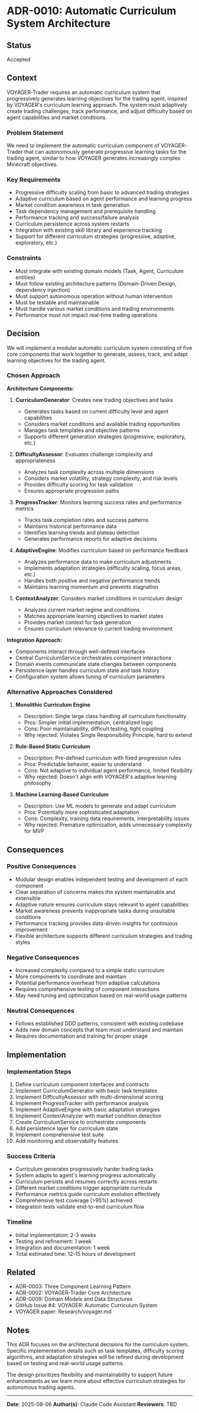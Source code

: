 # ADR-0010: Automatic Curriculum System Architecture

## Status

Accepted

## Context

VOYAGER-Trader requires an automatic curriculum system that progressively generates learning objectives for the trading agent, inspired by VOYAGER's curriculum learning approach. The system must adaptively create trading challenges, track performance, and adjust difficulty based on agent capabilities and market conditions.

### Problem Statement

We need to implement the automatic curriculum component of VOYAGER-Trader that can autonomously generate progressive learning tasks for the trading agent, similar to how VOYAGER generates increasingly complex Minecraft objectives.

### Key Requirements

- Progressive difficulty scaling from basic to advanced trading strategies
- Adaptive curriculum based on agent performance and learning progress
- Market condition awareness in task generation
- Task dependency management and prerequisite handling
- Performance tracking and success/failure analysis
- Curriculum persistence across system restarts
- Integration with existing skill library and experience tracking
- Support for different curriculum strategies (progressive, adaptive, exploratory, etc.)

### Constraints

- Must integrate with existing domain models (Task, Agent, Curriculum entities)
- Must follow existing architecture patterns (Domain-Driven Design, dependency injection)
- Must support autonomous operation without human intervention
- Must be testable and maintainable
- Must handle various market conditions and trading environments
- Performance must not impact real-time trading operations

## Decision

We will implement a modular automatic curriculum system consisting of five core components that work together to generate, assess, track, and adapt learning objectives for the trading agent.

### Chosen Approach

**Architecture Components:**

1. **CurriculumGenerator**: Creates new trading objectives and tasks
   - Generates tasks based on current difficulty level and agent capabilities
   - Considers market conditions and available trading opportunities
   - Manages task templates and objective patterns
   - Supports different generation strategies (progressive, exploratory, etc.)

2. **DifficultyAssessor**: Evaluates challenge complexity and appropriateness
   - Analyzes task complexity across multiple dimensions
   - Considers market volatility, strategy complexity, and risk levels
   - Provides difficulty scoring for task validation
   - Ensures appropriate progression paths

3. **ProgressTracker**: Monitors learning success rates and performance metrics
   - Tracks task completion rates and success patterns
   - Maintains historical performance data
   - Identifies learning trends and plateau detection
   - Generates performance reports for adaptive decisions

4. **AdaptiveEngine**: Modifies curriculum based on performance feedback
   - Analyzes performance data to make curriculum adjustments
   - Implements adaptation strategies (difficulty scaling, focus areas, etc.)
   - Handles both positive and negative performance trends
   - Maintains learning momentum and prevents stagnation

5. **ContextAnalyzer**: Considers market conditions in curriculum design
   - Analyzes current market regime and conditions
   - Matches appropriate learning objectives to market states
   - Provides market context for task generation
   - Ensures curriculum relevance to current trading environment

**Integration Approach:**

- Components interact through well-defined interfaces
- Central CurriculumService orchestrates component interactions
- Domain events communicate state changes between components
- Persistence layer handles curriculum state and task history
- Configuration system allows tuning of curriculum parameters

### Alternative Approaches Considered

1. **Monolithic Curriculum Engine**
   - Description: Single large class handling all curriculum functionality
   - Pros: Simpler initial implementation, centralized logic
   - Cons: Poor maintainability, difficult testing, tight coupling
   - Why rejected: Violates Single Responsibility Principle, hard to extend

2. **Rule-Based Static Curriculum**
   - Description: Pre-defined curriculum with fixed progression rules
   - Pros: Predictable behavior, easier to understand
   - Cons: Not adaptive to individual agent performance, limited flexibility
   - Why rejected: Doesn't align with VOYAGER's adaptive learning philosophy

3. **Machine Learning-Based Curriculum**
   - Description: Use ML models to generate and adapt curriculum
   - Pros: Potentially more sophisticated adaptation
   - Cons: Complexity, training data requirements, interpretability issues
   - Why rejected: Premature optimization, adds unnecessary complexity for MVP

## Consequences

### Positive Consequences

- Modular design enables independent testing and development of each component
- Clear separation of concerns makes the system maintainable and extensible
- Adaptive nature ensures curriculum stays relevant to agent capabilities
- Market awareness prevents inappropriate tasks during unsuitable conditions
- Performance tracking provides data-driven insights for continuous improvement
- Flexible architecture supports different curriculum strategies and trading styles

### Negative Consequences

- Increased complexity compared to a simple static curriculum
- More components to coordinate and maintain
- Potential performance overhead from adaptive calculations
- Requires comprehensive testing of component interactions
- May need tuning and optimization based on real-world usage patterns

### Neutral Consequences

- Follows established DDD patterns, consistent with existing codebase
- Adds new domain concepts that team must understand and maintain
- Requires documentation and training for proper usage

## Implementation

### Implementation Steps

1. Define curriculum component interfaces and contracts
2. Implement CurriculumGenerator with basic task templates
3. Implement DifficultyAssessor with multi-dimensional scoring
4. Implement ProgressTracker with performance analysis
5. Implement AdaptiveEngine with basic adaptation strategies
6. Implement ContextAnalyzer with market condition detection
7. Create CurriculumService to orchestrate components
8. Add persistence layer for curriculum state
9. Implement comprehensive test suite
10. Add monitoring and observability features

### Success Criteria

- Curriculum generates progressively harder trading tasks
- System adapts to agent's learning progress automatically
- Curriculum persists and resumes correctly across restarts
- Different market conditions trigger appropriate curricula
- Performance metrics guide curriculum evolution effectively
- Comprehensive test coverage (>95%) achieved
- Integration tests validate end-to-end curriculum flow

### Timeline

- Initial implementation: 2-3 weeks
- Testing and refinement: 1 week
- Integration and documentation: 1 week
- Total estimated time: 12-15 hours of development

## Related

- ADR-0003: Three Component Learning Pattern
- ADR-0002: VOYAGER-Trader Core Architecture
- ADR-0009: Domain Models and Data Structures
- GitHub Issue #4: VOYAGER: Automatic Curriculum System
- VOYAGER paper: Research/voyager.md

## Notes

This ADR focuses on the architectural decisions for the curriculum system. Specific implementation details such as task templates, difficulty scoring algorithms, and adaptation strategies will be refined during development based on testing and real-world usage patterns.

The design prioritizes flexibility and maintainability to support future enhancements as we learn more about effective curriculum strategies for autonomous trading agents.

---

**Date**: 2025-08-06
**Author(s)**: Claude Code Assistant
**Reviewers**: TBD
